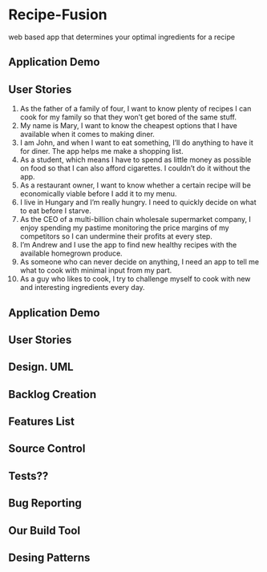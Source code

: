 # Recipe-Fusion
 web based app that determines your optimal ingredients for a recipe

## Application Demo
## User Stories
1.	As the father of a family of four, I want to know plenty of recipes I can cook for my family so that they won’t get bored of the same stuff.
2.	My name is Mary, I want to know the cheapest options that I have available when it comes to making diner.
3.	I am John, and when I want to eat something, I’ll do anything to have it for diner. The app helps me make a shopping list.
4.	As a student, which means I have to spend as little money as possible on food so that I can also afford cigarettes. I couldn’t do it without the app.
5.	As a restaurant owner, I want to know whether a certain recipe will be economically viable before I add it to my menu.
6.	I live in Hungary and I’m really hungry.  I need to quickly decide on what to eat before I starve.
7.	As the CEO of a multi-billion chain wholesale supermarket company, I enjoy spending my pastime monitoring the price margins of my competitors so I can undermine their profits at every step.
8.	I’m Andrew and I use the app to find new healthy recipes with the available homegrown produce.
9.	As someone who can never decide on anything, I need an app to tell me what to cook with minimal input from my part.
10.	As a guy who likes to cook, I try to challenge myself to cook with new and interesting ingredients every day.

## Application Demo
## User Stories
## Design. UML
## Backlog Creation
## Features List
## Source Control
## Tests??
## Bug Reporting
## Our Build Tool
## Desing Patterns
